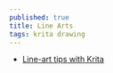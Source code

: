 ```yaml
---
published: true
title: Line Arts
tags: krita drawing
---
```

- [Line-art tips with Krita](https://www.youtube.com/watch?v=xvQ5l0edsq4)

